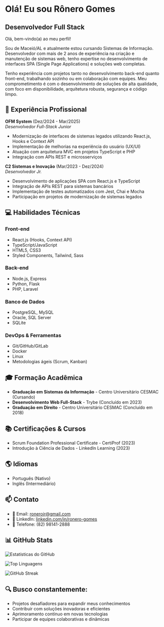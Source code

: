 # Olá! Eu sou Rônero Gomes

## Desenvolvedor Full Stack

Olá, bem-vindo(a) ao meu perfil!

Sou de Maceió/AL e atualmente estou cursando Sistemas de Informação. Desenvolvedor com mais de 2 anos de experiência na criação e manutenção de sistemas web, tenho expertise no desenvolvimento de interfaces SPA (Single Page Applications) e soluções web completas.

Tenho experiência com projetos tanto no desenvolvimento back-end quanto front-end, trabalhando sozinho ou em colaboração com equipes. Meu comprometimento é com o desenvolvimento de soluções de alta qualidade, com foco em disponibilidade, arquitetura robusta, segurança e código limpo.

## 🚀 Experiência Profissional

**OFM System** (Dez/2024 - Mar/2025)  
*Desenvolvedor Full-Stack Junior*
- Modernização de interfaces de sistemas legados utilizando React.js, Hooks e Context API
- Implementação de melhorias na experiência do usuário (UX/UI)
- Atuação com arquitetura MVC em projetos TypeScript e PHP
- Integração com APIs REST e microsserviços

**C2 Sistemas e Inovação** (Mar/2023 - Dez/2024)  
*Desenvolvedor Jr.*
- Desenvolvimento de aplicações SPA com React.js e TypeScript
- Integração de APIs REST para sistemas bancários
- Implementação de testes automatizados com Jest, Chai e Mocha
- Participação em projetos de modernização de sistemas legados

## 💻 Habilidades Técnicas

### Front-end
- React.js (Hooks, Context API)
- TypeScript/JavaScript
- HTML5, CSS3
- Styled Components, Tailwind, Sass

### Back-end
- Node.js, Express
- Python, Flask
- PHP, Laravel

### Banco de Dados
- PostgreSQL, MySQL
- Oracle, SQL Server
- SQLite

### DevOps & Ferramentas
- Git/GitHub/GitLab
- Docker
- Linux
- Metodologias ágeis (Scrum, Kanban)

## 🎓 Formação Acadêmica

- **Graduação em Sistemas da Informação** - Centro Universitário CESMAC (Cursando)
- **Desenvolvimento Web Full-Stack** - Trybe (Concluído em 2023)
- **Graduação em Direito** - Centro Universitário CESMAC (Concluído em 2018)

## 📚 Certificações & Cursos

- Scrum Foundation Professional Certificate - CertiProf (2023)
- Introdução à Ciência de Dados - LinkedIn Learning (2023)

## 🌎 Idiomas

- Português (Nativo)
- Inglês (Intermediário)

## 📫 Contato

- 📧 Email: [ronerojr@gmail.com](mailto:ronerojr@gmail.com)
- 💼 LinkedIn: [linkedin.com/in/ronero-gomes](https://www.linkedin.com/in/ronero-gomes)
- 📱 Telefone: (82) 98141-2888

## 📊 GitHub Stats

![Estatísticas do GitHub](https://github-readme-stats.vercel.app/api?username=ronerog&show_icons=true&theme=tokyonight&hide_border=true)

![Top Linguagens](https://github-readme-stats.vercel.app/api/top-langs/?username=ronerog&layout=compact&theme=tokyonight&hide_border=true)

![GitHub Streak](https://github-readme-streak-stats.herokuapp.com/?user=ronerog&theme=tokyonight&hide_border=true)

## 🔍 Busco constantemente:

- Projetos desafiadores para expandir meus conhecimentos
- Contribuir com soluções inovadoras e eficientes
- Aprimoramento contínuo em novas tecnologias
- Participar de equipes colaborativas e dinâmicas
